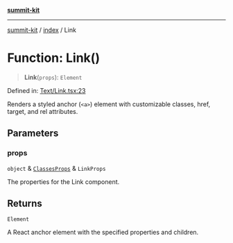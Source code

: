 [**summit-kit**](../../README.md)

***

[summit-kit](../../modules.md) / [index](../README.md) / Link

# Function: Link()

> **Link**(`props`): `Element`

Defined in: [Text/Link.tsx:23](https://github.com/andrewgremlich/summit-kit/blob/c44779f906c26c4d645cd270b81c5a009ec18757/src/react/Text/Link.tsx#L23)

Renders a styled anchor (`<a>`) element with customizable classes, href, target, and rel attributes.

## Parameters

### props

`object` & [`ClassesProps`](../type-aliases/ClassesProps.md) & `LinkProps`

The properties for the Link component.

## Returns

`Element`

A React anchor element with the specified properties and children.
